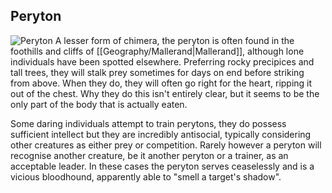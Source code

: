 
## Peryton
![Peryton](Beastiary/Images/Chimera_Peryton.png)
A lesser form of chimera, the peryton is often found in the foothills and cliffs of [[Geography/Mallerand|Mallerand]], although lone individuals have been spotted elsewhere. Preferring rocky precipices and tall trees, they will stalk prey sometimes for days on end before striking from above. When they do, they will often go right for the heart, ripping it out of the chest. Why they do this isn't entirely clear, but it seems to be the only part of the body that is actually eaten.

Some daring individuals attempt to train perytons, they do possess sufficient intellect but they are incredibly antisocial, typically considering other creatures as either prey or competition. Rarely however a peryton will recognise another creature, be it another peryton or a trainer, as an acceptable leader. In these cases the peryton serves ceaselessly and is a vicious bloodhound, apparently able to "smell a target's shadow".
